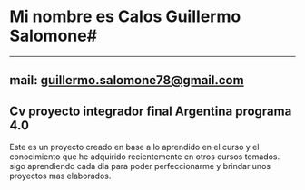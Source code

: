 # Mi nombre es Calos Guillermo Salomone#
----------------------------------------
mail: guillermo.salomone78@gmail.com
----

Cv proyecto integrador final Argentina programa 4.0
---------------------------------------------------

Este es un proyecto creado en base a lo aprendido en el curso
y el conocimiento que he adquirido recientemente en otros cursos tomados.
sigo aprendiendo cada dia para poder perfeccionarme y brindar unos proyectos mas elaborados.
